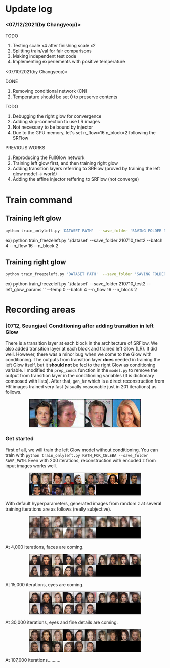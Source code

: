 # Update log

### <07/12/2021(by Changyeop)>

TODO

1) Testing scale x4 after finishing scale x2
2) Splitting train/val for fair comparisons
3) Making independent test code
4) Implementing experiements with positive temperature

<07/10/2021(by Changyeop)>

DONE

1) Removing conditional network (CN)
2) Temperature should be set 0 to preserve contents

TODO

1) Debugging the right glow for convergence
2) Adding skip-connection to use LR images
3) Not necessary to be bound by injector 
4) Due to the GPU memory, let's set n_flow=16 n_block=2 following the SRFlow

PREVIOUS WORKS
  
1) Reproducing the FullGlow network
2) Training left glow first, and then training right glow
3) Adding transition layers referring to SRFlow (proved by training the left glow model -> work!)
4) Adding the affine injector reffering to SRFlow (not converge)


# Train command

## Training left glow
```bash
python train_onlyleft.py 'DATASET PATH'  --save_folder 'SAVING FOLDER NAME' --batch 'BATCH SIZE' --n_flow 'Num FLOWS' --n_block 'Num BLOCKS'
```
ex) python train_freezeleft.py './dataset' --save_folder 210710_test2 --batch 4 --n_flow 16 --n_block 2

## Training right glow
```bash
python train_freezeleft.py 'DATASET PATH'  --save_folder 'SAVING FOLDER NAME' --left_glow_params 'LEFT GLOW MODEL PATH' --temp 'TEMP' --batch 'BATCH' --n_flow 'Num FLOWS' --n_block 'Num BLOCKS'
```
ex) python train_freezeleft.py './dataset' --save_folder 210710_test2 --left_glow_params '' --temp 0 --batch 4 --n_flow 16 --n_block 2

# Recording areas

### [0712, Seungjae] Conditioning after adding transition in left Glow

There is a transition layer at each block in the architecture of SRFlow. We also added transition layer at each block and trained left Glow (LR). It did well. However, there was a minor bug when we come to the Glow with conditioning. The outputs from transition layer **does** needed in training the left Glow itself, but it **should not** be fed to the right Glow as conditioning variable. I modified the `prep_conds` function in the `model.py` to remove the output from transition layer in the conditioning variables (It is dictionary composed with lists). After that, `gen_hr` which is a direct reconstruction from HR images trained very fast (visually reasonable just in 201 iterations) as follows.

<p align="center">
<img width="70%" src="src/debug_transition_left_right_glow/gen_hr_000201.png">
</p>

### Get started

First of all, we will train the left Glow model without conditioning. You can train with `python train_onlyleft.py PATH_FOR_CELEBA --save_folder SAVE_PATH`.
Even with 200 iterations, reconstruction with encoded z from input images works well.
<p align="center">
<img width="70%" src="src/train_onlyleft_images/gen_lr_000201.png">
</p>

With default hyperparameters, generated images from random z at several training iterations are as follows (really subjective).

<p align="center">
<img width="70%" src="src/train_onlyleft_images/gen_lr_randz_004001.png">
</p>

At 4,000 iterations, faces are coming.

<p align="center">
<img width="70%" src="src/train_onlyleft_images/gen_lr_randz_015001.png">
</p>

At 15,000 iterations, eyes are coming.

<p align="center">
<img width="70%" src="src/train_onlyleft_images/gen_lr_randz_030001.png">
</p>

At 30,000 iterations, eyes and fine details are coming.

<p align="center">
<img width="70%" src="src/train_onlyleft_images/gen_lr_randz_107001.png">
</p>

At 107,000 iterations..........
